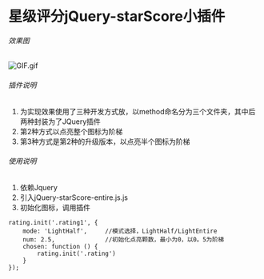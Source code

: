 # 星级评分jQuery-starScore小插件
###### 效果图

![GIF.gif](http://upload-images.jianshu.io/upload_images/2865721-c94489a42421afd9.gif?imageMogr2/auto-orient/strip%7CimageView2/2/w/1240)
###### 插件说明
1. 为实现效果使用了三种开发方式放，以method命名分为三个文件夹，其中后两种封装为了JQuery插件
2. 第2种方式以点亮整个图标为阶梯
3. 第3种方式是第2种的升级版本，以点亮半个图标为阶梯

###### 使用说明
1. 依赖Jquery
2. 引入jQuery-starScore-entire.js.js
3. 初始化图标，调用插件
```
rating.init('.rating1', {
	mode: 'LightHalf',     //模式选择，LightHalf/LightEntire
	num: 2.5,              //初始化点亮颗数，最小为0，以0。5为阶梯 
	chosen: function () {  
		rating.init('.rating')
	}
});
```
